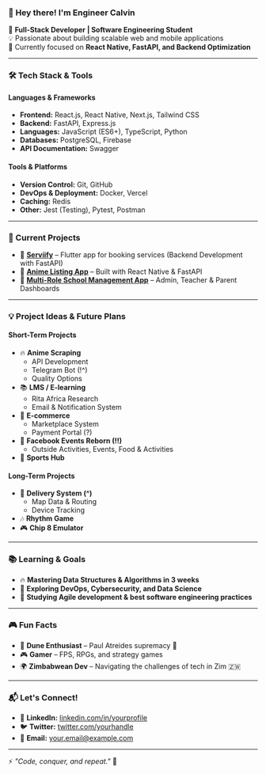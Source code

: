 ### 👋 Hey there! I'm Engineer Calvin  

🚀 **Full-Stack Developer | Software Engineering Student**  
💡 Passionate about building scalable web and mobile applications  
🎯 Currently focused on **React Native, FastAPI, and Backend Optimization**  

---  

### 🛠️ Tech Stack & Tools

#### **Languages & Frameworks**
- **Frontend:** React.js, React Native, Next.js, Tailwind CSS
- **Backend:** FastAPI, Express.js
- **Languages:** JavaScript (ES6+), TypeScript, Python
- **Databases:** PostgreSQL, Firebase
- **API Documentation:** Swagger 

#### **Tools & Platforms**
- **Version Control:** Git, GitHub
- **DevOps & Deployment:** Docker, Vercel
- **Caching:** Redis
- **Other:** Jest (Testing), Pytest, Postman  

---  

### 🚀 Current Projects
- 💼 **[Serviify](#)** – Flutter app for booking services (Backend Development with FastAPI)
- 📱 **[Anime Listing App](#)** – Built with React Native & FastAPI
- 🏫 **[Multi-Role School Management App](#)** – Admin, Teacher & Parent Dashboards

---  

### 💡 Project Ideas & Future Plans

#### **Short-Term Projects**
- 🔥 **Anime Scraping**  
  - API Development  
  - Telegram Bot (!^)
  - Quality Options 
- 📚 **LMS / E-learning**  
  - Rita Africa Research  
  - Email & Notification System  
- 🛒 **E-commerce**  
  - Marketplace System  
  - Payment Portal (?)  
- 🎉 **Facebook Events Reborn (!!)**  
  - Outside Activities, Events, Food & Activities  
- 🏅 **Sports Hub**  

#### **Long-Term Projects**
- 🚚 **Delivery System (^)**  
  - Map Data & Routing  
  - Device Tracking  
- 🎶 **Rhythm Game**  
- 🎮 **Chip 8 Emulator**  


---  

### 📚 Learning & Goals
- 🔥 **Mastering Data Structures & Algorithms in 3 weeks**
- 🎯 **Exploring DevOps, Cybersecurity, and Data Science**
- 📖 **Studying Agile development & best software engineering practices**

---  

### 🎮 Fun Facts
- 🚀 **Dune Enthusiast** – Paul Atreides supremacy 🤴
- 🎮 **Gamer** – FPS, RPGs, and strategy games
- 🌍 **Zimbabwean Dev** – Navigating the challenges of tech in Zim 🇿🇼

---  

### 📬 Let's Connect!
- 💼 **LinkedIn:** [linkedin.com/in/yourprofile](#)
- 🐦 **Twitter:** [twitter.com/yourhandle](#)
- 📧 **Email:** [your.email@example.com](#)

---  

⚡ _"Code, conquer, and repeat."_ 🚀
